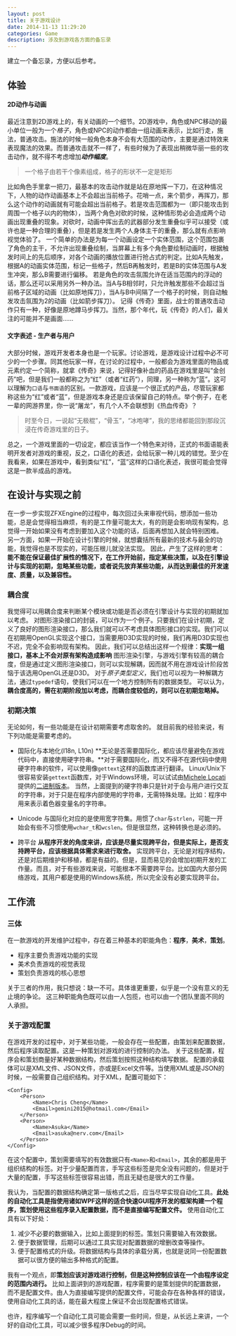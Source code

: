 ```yaml
---
layout: post
title: 关于游戏设计
date: 2014-11-13 11:29:20
categories: Game
description: 涉及到游戏各方面的备忘录
---
```




建立一个备忘录，方便以后参考。



## 体验

#### 2D动作与动画
最近注意到2D游戏上的，有关动画的一个细节。2D游戏中，角色或NPC移动的最小单位一般为一个*格子*，角色或NPC的动作都由一组动画来表示，比如行走，施法，普通攻击。施法的时候一般角色本身不会有大范围的动作，主要是通过特效来表现魔法的效果。而普通攻击就不一样了，有些时候为了表现出稍微华丽一些的攻击动作，就不得不考虑增加***动作幅度***。

>一个格子由若干个像素组成，格子的形状不一定是矩形

比如角色手里拿一把刀，最基本的攻击动作就是站在原地挥一下刀，在这种情况下，人物的动作动画基本上不会超出当前格子。花哨一点，来个箭步，再挥刀，那么这个动作的动画就有可能会超出当前格子。若是攻击范围都为一（即只能攻击到周围一个格子以内的物体），当两个角色对砍的时候，这种情形势必会造成两个动画出现重叠的现象。对砍时，动画中挥出去的武器部分发生重叠似乎可以接受（或许也是一种合理的重叠），但是若是发生两个人身体主干的重叠，那么就有点影响视觉体验了。
一个简单的办法是为每一个动画设定一个实体范围，这个范围包裹了角色的主干，不允许出现重叠绘制，当屏幕上有多个角色要绘制动画时，根据触发时间上的先后顺序，对各个动画的播放位置进行抢占式的判定。比如A先触发，根据A的动画实体范围，标记一些格子，然后B再触发时，若是B的实体范围与A发生冲突，那么B需要进行偏移。
若是角色的攻击氛围允许在适当范围内的浮动的话，那么还可以采用另外一种办法。当A与B相邻时，只允许触发那些不会超过当前格子区域的动画（比如原地挥刀），当A与B中间隔了一个格子的时候，则自动触发攻击氛围为2的动画（比如箭步挥刀）。
记得《传奇》里面，战士的普通攻击动作只有一种，好像是原地蹲马步挥刀。当然，那个年代，玩《传奇》的人们，最关注的可能并不是画面……


#### 文字表述 - 生产者与用户
大部分时候，游戏开发者本身也是一个玩家。讨论游戏，是游戏设计过程中必不可少的一个步骤。同其他玩家一样，在讨论的过程中，一般都会为游戏里面的物品或元素约定一个简称，就拿《传奇》来说，记得好像补血的药品在游戏里是叫“金创药”吧，但是我们一般都称之为“红”（或者“红药”），同理，另一种称为“蓝”。这可以理解为`口语`与`书面语`的区别。一款游戏，应该是一个很正式的产品，尽管玩家都称这些为“红”或者“蓝”，但是游戏本身还是应该保留自己的特点。举个例子，在老一辈的网游界里，你一说“屠龙”，有几个人不会联想到《热血传奇》？

>时至今日，一说起“无极棍”，“骨玉”，“冰咆哮”，我的思绪都能回到那段沉浸在传奇游戏里的日子。

总之，一个游戏里面的一切设定，都应该当作一个特色来对待，正式的书面语能表明开发者对游戏的重视，反之，口语化的表述，会给玩家一种儿戏的错觉。至少在我看来，如果在游戏中，看到类似“红”，“蓝”这样的口语化表述，我很可能会觉得这是一款半成品的游戏。


## 在设计与实现之前
在一步一步实现ZFXEngine的过程中，每次回过头来审视代码，想添加一些功能，总是会觉得相当麻烦，有的是工作量可能太大，有的则是会影响现有架构，总觉得一开始如果没有考虑到要加入这个功能的话，后面再想加入就会特别困难。
另一方面，如果一开始在设计引擎的时候，就想囊括所有最新的技术与最全的功能，我觉得也是不现实的，可能压根儿就没法实现。
因此，产生了这样的思考：**能不能在保证最佳扩展性的情况下，在工作开始前，指定某些决策，以及在引擎设计与实现的初期，忽略某些功能，或者说先放弃某些功能，从而达到最佳的开发速度、质量，以及兼容性。**

### 耦合度
我觉得可以用耦合度来判断某个模块或功能是否必须在引擎设计与实现的初期就加以考虑。
对图形渲染接口的封装，可以作为一个例子。只要我们在设计初期，定义了良好的图形渲染接口，那么我们就可以不考虑具体图形接口的实现。我们可以在初期用OpenGL实现这个接口，当需要用D3D实现的时候，我们再用D3D实现也不迟，完全不会影响现有架构。
因此，我们可以总结出这样一个规律：**实现一组接口，基本上不会对原有架构造成影响**
图形渲染引擎，与游戏引擎有较高的耦合度，但是通过定义图形渲染接口，则可以实现解耦，因而就不用在游戏设计阶段苦恼于该选用OpenGL还是D3D。
对于*原子类型定义*，我们也可以视为一种解耦方法，通过`typedef`语句，使我们可以在一个地方控制所有的数据类型。
可以认为，**耦合度高的，需在初期阶段加以考虑，而耦合度较低的，则可以在初期忽略掉。**


### 初期决策
无论如何，有一些功能是在设计初期需要考虑取舍的。
就目前我的经验来说，有下列功能是需要考虑的。

- 国际化与本地化(I18n, L10n)
  **无论是否需要国际化，都应该尽量避免在游戏代码中，直接使用硬字符串。**对于需要国际化，而又不得不在源代码中使用硬字符串的软件，可以使用像`gettext`这样的函数库进行翻译。
  Linux/Unix下很容易安装`gettext`函数库，对于Windows环境，可以试试由[Michele Locati](https://github.com/mlocati)提供的[二进制版本](https://mlocati.github.io/gettext-iconv-windows/)。
  当然，上面提到的硬字符串只是针对于会与用户进行交互的字符串，对于只是在程序内部使用的字符串，无需特殊处理。比如：程序中用来表示着色器变量名的字符串。

- Unicode
  与国际化对应的是使用宽字符集。用惯了`char`与`strlen`，可能一开始会有些不习惯使用`wchar_t`和`wcslen`。但是很显然，这种转换也是必须的。

- 跨平台
  **从程序开发的角度来讲，应该是尽量实现跨平台，但是实际上，是否支持跨平台，应该根据具体需求来进行取舍。**
  实现跨平台，无论是对程序结构，还是对后期维护和移植，都是有益的。但是，显而易见的会增加初期开发的工作量。而且，对于有些游戏来说，可能根本不需要跨平台。比如国内大部分网络游戏，其用户都是使用的Windows系统，所以完全没有必要实现跨平台。

## 工作流

### 三体
在一款游戏的开发维护过程中，存在着三种基本的职能角色：**程序**，**美术**，**策划**。

-   程序主要负责游戏功能的实现
-   美术负责游戏的视觉表现
-   策划负责游戏的核心思想

关于三者的作用，我只想说：缺一不可。具体谁更重要，似乎是一个没有意义的无止境的争论。
这三种职能角色既可以由一人包揽，也可以由一个团队里面不同的人承担。

### 关于游戏配置
在游戏开发的过程中，对于某些功能，一般会存在一些配置，由策划来配置数据，然后程序读取配置。这是一种策划对游戏的进行控制的办法。
关于这些配置，程序会和策划商量好某种数据结构，然后策划按照这种结构填写数据。
配置的承载体可以是XML文件、JSON文件，亦或是Excel文件等。当使用XML或是JSON的时候，一般需要自己组织结构。对于XML，配置可能如下：

```
<Config>
    <Person>
        <Name>Chris Cheng</Name>
        <Email>gemini2015@hotmail.com</Email>
    </Person>
    <Person>
        <Name>Asuka</Name>
        <Email>asuka@nerv.com</Email>
    </Person>
</Config>
```

在这个配置中，策划需要填写的有效数据只有`<Name>`和`<Email>`，其余的都是用于组织结构的标签。对于少量配置而言，手写这些标签是完全没有问题的，但是对于大量的配置，手写这些标签很容易出错，而且无疑也是很大的工作量。

我认为，当配置的数据结构确定第一版格式之后，应当尽早实现自动化工具。**此处的自动化工具是指使用诸如WPF这样的适合快速GUI程序开发的框架构建一个程序，策划使用这些程序录入配置数据，而不是直接编写配置文件。**
使用自动化工具有以下好处：

1.  减少不必要的数据输入，比如上面提到的标签。策划只需要输入有效数据。
2.  便于数据管理，后期可以通过工具实现对配置数据的增删改查等操作。
3.  便于配置格式的升级。将数据结构与具体的承载分离，也就是说同一份配置数据可以很方便的输出多种格式的配置。

我有一个观点，即**策划应该对游戏进行控制，但是这种控制应该在一个由程序设定的范围内进行。**
比如上面讲到的游戏配置，程序需要的是策划提供的配置数据，而不是配置文件。由人为直接编写提供的配置文件，可能会存在各种各样的错误，使用自动化工具的话，能在最大程度上保证不会出现配置格式错误。

也许，程序编写一个自动化工具可能会需要一些时间，但是，从长远上来讲，一个好的自动化工具，可以减少很多程序Debug的时间。

